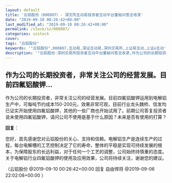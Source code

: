 ```yaml
---
layout: default
title: '云铝股份（000807）- 深交所互动易投资者互动平台董秘问答全收录'
date: "2019-09-10 00:26:42+00:00"
last_modified_at: "2019-09-10 00:26:42+00:00"
permalink: /stock/sz/000807/
categories: szstock
cover: 
tags: "云铝股份"
keywords: '"云铝股份",000807,互动易,深证互动易,深圳交易所,上证易互动,上证e互动'
description: '"云铝股份-深圳交易所投资者互动平台董秘问答全收录,作为公司的长期投资者，非常关注公司的经营发展。目前四氟铝酸钾运用到电解铝生产中，可每吨节约成本150-200元，效果非常可观，目前行业龙头魏桥、信发均已证实开始使用四氟铝酸钾，其他的一些厂商也开始试用了。前期公司答复投资者说未使用四氟铝酸钾，请问公司不使用是基于什么原因？未来是否有使用的打算？"'
---
```


## 作为公司的长期投资者，非常关注公司的经营发展。目前四氟铝酸钾...

作为公司的长期投资者，非常关注公司的经营发展。目前四氟铝酸钾运用到电解铝生产中，可每吨节约成本150-200元，效果非常可观，目前行业龙头魏桥、信发均已证实开始使用四氟铝酸钾，其他的一些厂商也开始试用了。前期公司答复投资者说未使用四氟铝酸钾，请问公司不使用是基于什么原因？未来是否有使用的打算？

**回复**：

您好，首先感谢您对云铝股份的关心、支持和信赖。电解铝生产是连续生产的过程，每台电解槽的工艺控制决定了它的寿命，整体的平稳是实现可持续发展的根本，为保障股东的长远利益，对于任何一个工艺的调整，公司始终持慎重的态度。关于电解铝行业四氟铝酸钾的使用及应用效果，公司将持续关注，谢谢您的建议。 

（云铝股份  @2019-09-10 00:26:42+00:00 回复 自由悍将  @2019-09-06 22:02:08+00:00 ）

